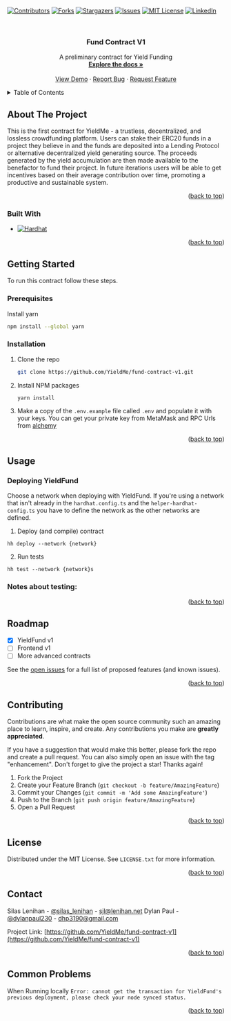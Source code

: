 <!-- Improved compatibility of back to top link: See: https://github.com/othneildrew/Best-README-Template/pull/73 -->
<a name="readme-top"></a>
<!--
*** Thanks for checking out the Best-README-Template. If you have a suggestion
*** that would make this better, please fork the repo and create a pull request
*** or simply open an issue with the tag "enhancement".
*** Don't forget to give the project a star!
*** Thanks again! Now go create something AMAZING! :D
-->



<!-- PROJECT SHIELDS -->
<!--
*** I'm using markdown "reference style" links for readability.
*** Reference links are enclosed in brackets [ ] instead of parentheses ( ).
*** See the bottom of this document for the declaration of the reference variables
*** for contributors-url, forks-url, etc. This is an optional, concise syntax you may use.
*** https://www.markdownguide.org/basic-syntax/#reference-style-links
-->
[![Contributors][contributors-shield]][contributors-url]
[![Forks][forks-shield]][forks-url]
[![Stargazers][stars-shield]][stars-url]
[![Issues][issues-shield]][issues-url]
[![MIT License][license-shield]][license-url]
[![LinkedIn][linkedin-shield]][linkedin-url]



<!-- PROJECT LOGO -->
<br />
<div align="center">
  <!-- <a href=https://github.com/YieldMe/fund-contract-v1>
    <img src="images/logo.png" alt="Logo" width="80" height="80">
  </a> -->

<h3 align="center">Fund Contract V1</h3>

  <p align="center">
    A preliminary contract for Yield Funding
    <br />
    <a href=https://github.com/YieldMe/fund-contract-v1><strong>Explore the docs »</strong></a>
    <br />
    <br />
    <a href=https://github.com/YieldMe/fund-contract-v1>View Demo</a>
    ·
    <a href="https://github.com/YieldMe/fund-contract-v1/issues">Report Bug</a>
    ·
    <a href="https://github.com/YieldMe/fund-contract-v1/issues">Request Feature</a>
  </p>
</div>



<!-- TABLE OF CONTENTS -->
<details>
  <summary>Table of Contents</summary>
  <ol>
    <li>
      <a href="#about-the-project">About The Project</a>
      <ul>
        <li><a href="#built-with">Built With</a></li>
      </ul>
    </li>
    <li>
      <a href="#getting-started">Getting Started</a>
      <ul>
        <li><a href="#prerequisites">Prerequisites</a></li>
        <li><a href="#installation">Installation</a></li>
      </ul>
    </li>
    <li><a href="#usage">Usage</a></li>
    <li><a href="#roadmap">Roadmap</a></li>
    <li><a href="#contributing">Contributing</a></li>
    <li><a href="#license">License</a></li>
    <li><a href="#contact">Contact</a></li>
    <li><a href="#acknowledgments">Acknowledgments</a></li>
  </ol>
</details>



<!-- ABOUT THE PROJECT -->
## About The Project

<!-- [![Product Name Screen Shot][product-screenshot]](https://example.com) -->

This is the first contract for YieldMe - a trustless, decentralized, and lossless crowdfunding platform. Users can stake their ERC20 funds in a project they believe in and the funds are deposited into a Lending Protocol or alternative decentralized yield generating source. The proceeds generated by the yield accumulation are then made available to the benefactor to fund their project. In future iterations users will be able to get incentives based on their average contribution over time, promoting a productive and sustainable system.

<p align="right">(<a href="#readme-top">back to top</a>)</p>



### Built With

* [![Hardhat][Next.js]][Next-url]


<p align="right">(<a href="#readme-top">back to top</a>)</p>



<!-- GETTING STARTED -->
## Getting Started

To run this contract follow these steps.

### Prerequisites

Install yarn
  ```sh
npm install --global yarn
  ```

### Installation

1. Clone the repo
   ```sh
   git clone https://github.com/YieldMe/fund-contract-v1.git
   ```
2. Install NPM packages
   ```sh
   yarn install
   ```
3. Make a copy of the `.env.example` file called `.env` and populate it with your keys. You can get your private key from MetaMask and RPC Urls from [alchemy](https://alchemyapi.io/)


<p align="right">(<a href="#readme-top">back to top</a>)</p>



<!-- USAGE EXAMPLES -->
## Usage

### Deploying YieldFund
Choose a network when deploying with YieldFund. If you're using a network that isn't already in the `hardhat.config.ts` and the `helper-hardhat-config.ts` you have to define the network as the other networks are defined.

1. Deploy (and compile) contract
```
hh deploy --network {network}
```
2. Run tests
```
hh test --network {network}s
```

### Notes about testing:




<p align="right">(<a href="#readme-top">back to top</a>)</p>



<!-- ROADMAP -->
## Roadmap

- [x] YieldFund v1
- [ ] Frontend v1
- [ ] More advanced contracts

See the [open issues](https://github.com/YieldMe/fund-contract-v1/issues) for a full list of proposed features (and known issues).

<p align="right">(<a href="#readme-top">back to top</a>)</p>



<!-- CONTRIBUTING -->
## Contributing

Contributions are what make the open source community such an amazing place to learn, inspire, and create. Any contributions you make are **greatly appreciated**.

If you have a suggestion that would make this better, please fork the repo and create a pull request. You can also simply open an issue with the tag "enhancement".
Don't forget to give the project a star! Thanks again!

1. Fork the Project
2. Create your Feature Branch (`git checkout -b feature/AmazingFeature`)
3. Commit your Changes (`git commit -m 'Add some AmazingFeature'`)
4. Push to the Branch (`git push origin feature/AmazingFeature`)
5. Open a Pull Request

<p align="right">(<a href="#readme-top">back to top</a>)</p>



<!-- LICENSE -->
## License

Distributed under the MIT License. See `LICENSE.txt` for more information.

<p align="right">(<a href="#readme-top">back to top</a>)</p>



<!-- CONTACT -->
## Contact

Silas Lenihan - [@silas_lenihan](https://twitter.com/silas_lenihan) - sjl@lenihan.net
Dylan Paul - [@dylanpaul230](https://twitter.com/twitter_handle) - dhp3190@gmail.com

Project Link: [https://github.com/YieldMe/fund-contract-v1](https://github.com/YieldMe/fund-contract-v1)

<p align="right">(<a href="#readme-top">back to top</a>)</p>

## Common Problems
When Running locally
```Error: cannot get the transaction for YieldFund's previous deployment, please check your node synced status.```

<!-- ACKNOWLEDGMENTS -->
<!-- ## Acknowledgments

* []()
* []()
* []() -->

<p align="right">(<a href="#readme-top">back to top</a>)</p>



<!-- MARKDOWN LINKS & IMAGES -->
<!-- https://www.markdownguide.org/basic-syntax/#reference-style-links -->
[contributors-shield]: https://img.shields.io/github/contributors/YieldMe/fund-contract-v1.svg?style=for-the-badge
[contributors-url]: https://github.com/YieldMe/fund-contract-v1/graphs/contributors
[forks-shield]: https://img.shields.io/github/forks/YieldMe/fund-contract-v1.svg?style=for-the-badge
[forks-url]: https://github.com/YieldMe/fund-contract-v1/network/members
[stars-shield]: https://img.shields.io/github/stars/YieldMe/fund-contract-v1.svg?style=for-the-badge
[stars-url]: https://github.com/YieldMe/fund-contract-v1/stargazers
[issues-shield]: https://img.shields.io/github/issues/YieldMe/fund-contract-v1.svg?style=for-the-badge
[issues-url]: https://github.com/YieldMe/fund-contract-v1/issues
[license-shield]: https://img.shields.io/github/license/YieldMe/fund-contract-v1.svg?style=for-the-badge
[license-url]: https://github.com/YieldMe/fund-contract-v1/blob/master/LICENSE.txt
[linkedin-shield]: https://img.shields.io/badge/-LinkedIn-black.svg?style=for-the-badge&logo=linkedin&colorB=555
[linkedin-url]: https://linkedin.com/in/linkedin_username
[product-screenshot]: images/screenshot.png
[Next.js]: https://img.shields.io/badge/next.js-000000?style=for-the-badge&logo=nextdotjs&logoColor=white
[Next-url]: https://nextjs.org/
[React.js]: https://img.shields.io/badge/React-20232A?style=for-the-badge&logo=react&logoColor=61DAFB
[React-url]: https://reactjs.org/
[Vue.js]: https://img.shields.io/badge/Vue.js-35495E?style=for-the-badge&logo=vuedotjs&logoColor=4FC08D
[Vue-url]: https://vuejs.org/
[Angular.io]: https://img.shields.io/badge/Angular-DD0031?style=for-the-badge&logo=angular&logoColor=white
[Angular-url]: https://angular.io/
[Svelte.dev]: https://img.shields.io/badge/Svelte-4A4A55?style=for-the-badge&logo=svelte&logoColor=FF3E00
[Svelte-url]: https://svelte.dev/
[Laravel.com]: https://img.shields.io/badge/Laravel-FF2D20?style=for-the-badge&logo=laravel&logoColor=white
[Laravel-url]: https://laravel.com
[Bootstrap.com]: https://img.shields.io/badge/Bootstrap-563D7C?style=for-the-badge&logo=bootstrap&logoColor=white
[Bootstrap-url]: https://getbootstrap.com
[JQuery.com]: https://img.shields.io/badge/jQuery-0769AD?style=for-the-badge&logo=jquery&logoColor=white
[JQuery-url]: https://jquery.com 
